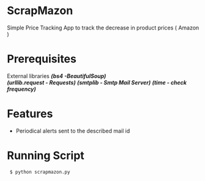 # ScrapMazon
Simple Price Tracking App to track the decrease in  product prices ( Amazon )

#  Prerequisites
 External libraries
     ***(bs4 -BeautifulSoup)*** <br>
     ***(urllib.request - Requests)***
     ***(smtplib - Smtp Mail Server)***
     ***(time - check frequency)***


    

# Features
* Periodical alerts sent to the described mail id

#  Running Script

     $ python scrapmazon.py
